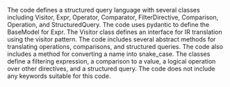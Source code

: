 The code defines a structured query language with several classes including Visitor, Expr, Operator, Comparator, FilterDirective, Comparison, Operation, and StructuredQuery. The code uses pydantic to define the BaseModel for Expr. The Visitor class defines an interface for IR translation using the visitor pattern. The code includes several abstract methods for translating operations, comparisons, and structured queries. The code also includes a method for converting a name into snake_case. The classes define a filtering expression, a comparison to a value, a logical operation over other directives, and a structured query. The code does not include any keywords suitable for this code.

